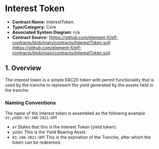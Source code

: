 # Interest Token

* **Contract Name:** InterestToken
* **Type/Category:** Core
* **Associated System Diagram**: n/a
* **Contract Source:** [https://github.com/element-fi/elf-contracts/blob/main/contracts/InterestToken.sol](https://github.com/element-fi/elf-contracts/blob/main/contracts/InterestToken.sol)

## 1. Overview

The interest token is a simple ERC20 token with permit functionality that is used by the tranche to represent the yield generated by the assets held in the tranche.

### **Naming Conventions**

The name of the Interest token is assembled as the following example `eY:yUSDC:03:JAN-2021:GMT`

* `eY` States that this is the Interest Token (yield token).
* `yUSDC` This is the Yield Bearing Asset.
* `03:JAN-2021:GMT` This is the expiration of the Tranche, after which the token can be redeemed.

